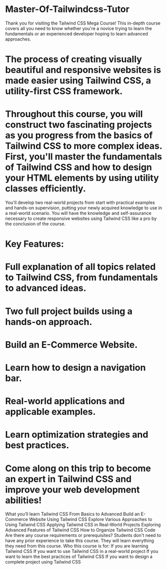 # Master-Of-Tailwindcss-Tutor
 Thank you for visiting the Tailwind CSS Mega Course! This in-depth course covers all you need to know whether you're a novice trying to learn the fundamentals or an experienced developer hoping to learn advanced approaches. 
 
# The process of creating visually beautiful and responsive websites is made easier using Tailwind CSS, a utility-first CSS framework.



# Throughout this course, you will construct two fascinating projects as you progress from the basics of Tailwind CSS to more complex ideas. First, you'll master the fundamentals of Tailwind CSS and how to design your HTML elements by using utility classes efficiently.



You'll develop two real-world projects from start with practical examples and hands-on supervision, putting your newly acquired knowledge to use in a real-world scenario. You will have the knowledge and self-assurance necessary to create responsive websites using Tailwind CSS like a pro by the conclusion of the course.



# Key Features:

# Full explanation of all topics related to Tailwind CSS, from fundamentals to advanced ideas.

# Two full project builds using a hands-on approach.

# Build an E-Commerce Website.

# Learn how to design a navigation bar.

# Real-world applications and applicable examples.

# Learn optimization strategies and best practices.

# Come along on this trip to become an expert in Tailwind CSS and improve your web development abilities!





What you’ll learn
Tailwind CSS From Basics to Advanced
Build an E-Commerce Website Using Tailwind CSS
Explore Various Approaches to Using Tailwind CSS
Applying Tailwind CSS in Real-World Projects
Exploring Advanced Features of Tailwind CSS
How to Organize Tailwind CSS Code
Are there any course requirements or prerequisites?
Students don't need to have any prior experience to take this course. They will learn everything they need from this course.
Who this course is for:
If you are learning Tailwind CSS
If you want to use Tailwind CSS in a real-world project
If you want to learn the best practices of Tailwind CSS
If you want to design a complete project using Tailwind CSS
